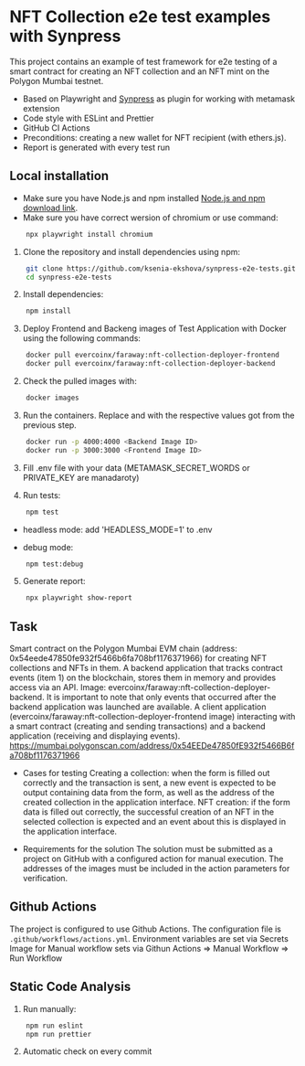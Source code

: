 # NFT Collection e2e test examples with Synpress

This project contains an example of test framework for e2e testing of a smart contract for creating an NFT collection and an NFT mint on the Polygon Mumbai testnet.

- Based on Playwright and [Synpress](https://github.com/Synthetixio/synpress) as plugin for working with metamask extension
- Code style with ESLint and Prettier 
- GitHub CI Actions
- Preconditions: creating a new wallet for NFT recipient (with ethers.js).
- Report is generated with every test run

## Local installation

- Make sure you have Node.js and npm installed [Node.js and npm download link](https://nodejs.org/en/download/).
- Make sure you have correct wersion of chromium or use command:
```bash
    npx playwright install chromium
```

1. Clone the repository and install dependencies using npm:

```bash
    git clone https://github.com/ksenia-ekshova/synpress-e2e-tests.git
    cd synpress-e2e-tests
```

2. Install dependencies:

```bash
    npm install
```

3. Deploy Frontend and Backeng images of Test Application with Docker using the following commands:

```bash
    docker pull evercoinx/faraway:nft-collection-deployer-frontend
    docker pull evercoinx/faraway:nft-collection-deployer-backend
```

2. Check the pulled images with:

```bash
    docker images
```

3. Run the containers. Replace <Backend Image ID> and <Frontend Image ID> with the respective values got from the previous step.

```bash
    docker run -p 4000:4000 <Backend Image ID>
    docker run -p 3000:3000 <Frontend Image ID>
```

3. Fill .env file with your data (METAMASK_SECRET_WORDS or PRIVATE_KEY are manadaroty)

4. Run tests:

```bash
    npm test
```
- headless mode:
add 'HEADLESS_MODE=1' to .env

- debug mode:

```bash
    npm test:debug
```

5. Generate report:

```bash
    npx playwright show-report
```

## Task

Smart contract on the Polygon Mumbai EVM chain (address: 0x54eede47850fe932f5466b6fa708bf1176371966) for creating NFT collections and NFTs in them.
A backend application that tracks contract events (item 1) on the blockchain, stores them in memory and provides access via an API. Image: evercoinx/faraway:nft-collection-deployer-backend. It is important to note that only events that occurred after the backend application was launched are available.
A client application (evercoinx/faraway:nft-collection-deployer-frontend image) interacting with a smart contract (creating and sending transactions) and a backend application (receiving and displaying events).
https://mumbai.polygonscan.com/address/0x54EEDe47850fE932f5466B6fa708bf1176371966

- Cases for testing
  Creating a collection: when the form is filled out correctly and the transaction is sent, a new event is expected to be output containing data from the form, as well as the address of the created collection in the application interface.
  NFT creation: if the form data is filled out correctly, the successful creation of an NFT in the selected collection is expected and an event about this is displayed in the application interface.

- Requirements for the solution
  The solution must be submitted as a project on GitHub with a configured action for manual execution. The addresses of the images must be included in the action parameters for verification.

## Github Actions

The project is configured to use Github Actions. The configuration file is `.github/workflows/actions.yml`.
Environment variables are set via Secrets
Image for Manual workflow sets via Githun Actions => Manual Workflow => Run Workflow

## Static Code Analysis

1. Run manually:
```bash
    npm run eslint
    npm run prettier
```
2. Automatic check on every commit

